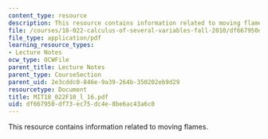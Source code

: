 ```yaml
---
content_type: resource
description: This resource contains information related to moving flames.
file: /courses/18-022-calculus-of-several-variables-fall-2010/df667950df73ec75dc4e8be6ac43a6c0_MIT18_022F10_l_16.pdf
file_type: application/pdf
learning_resource_types:
- Lecture Notes
ocw_type: OCWFile
parent_title: Lecture Notes
parent_type: CourseSection
parent_uid: 2e3cddc0-846e-9a39-264b-350202eb9d29
resourcetype: Document
title: MIT18_022F10_l_16.pdf
uid: df667950-df73-ec75-dc4e-8be6ac43a6c0
---
```

This resource contains information related to moving flames.

